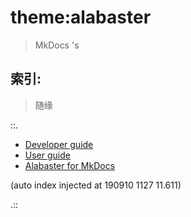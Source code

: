 # theme:alabaster
> MkDocs 's

## 索引:
> 随缘

::.

- [ Developer guide](dev.md)
- [ User guide](guide.md)
- [ Alabaster for MkDocs](index.md)

(auto index injected at 190910 1127 11.611) 

.::


